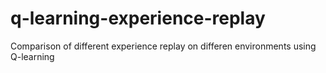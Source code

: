 # q-learning-experience-replay
Comparison of different experience replay on differen environments using Q-learning
